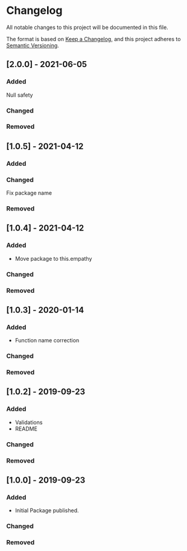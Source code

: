 # Changelog
All notable changes to this project will be documented in this file.

The format is based on [Keep a Changelog](https://keepachangelog.com/en/1.0.0/),
and this project adheres to [Semantic Versioning](https://semver.org/spec/v2.0.0.html).

## [2.0.0] - 2021-06-05
### Added
Null safety
### Changed
### Removed


## [1.0.5] - 2021-04-12
### Added
### Changed
Fix package name
### Removed

## [1.0.4] - 2021-04-12
### Added
- Move package to this.empathy
### Changed
### Removed

## [1.0.3] - 2020-01-14
### Added
- Function name correction
### Changed
### Removed

## [1.0.2] - 2019-09-23
### Added
- Validations
- README
### Changed
### Removed

## [1.0.0] - 2019-09-23
### Added
- Initial Package published.
### Changed
### Removed